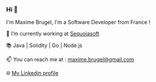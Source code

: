 ### Hi 👋
I'm Maxime Brugel, I'm a Software Developer from France !

🔨 I’m currently working at [Sequoiasoft](https://www.sequoiasoft.com/)

📚 Java | Solidity | Go | Node.js

📫 You can reach me at : maxime.brugel@gmail.com

🌐 [My Linkedin profile](https://www.linkedin.com/in/maxime-brugel-4b4458108/)

<!--
**maximebrugel/maximebrugel** is a ✨ _special_ ✨ repository because its `README.md` (this file) appears on your GitHub profile.

Here are some ideas to get you started:

- 🔭 I’m currently working on ...
- 🌱 I’m currently learning ...
- 👯 I’m looking to collaborate on ...
- 🤔 I’m looking for help with ...
- 💬 Ask me about ...
- 📫 How to reach me: ...
- 😄 Pronouns: ...
- ⚡ Fun fact: ...
-->
